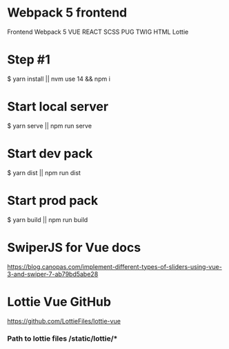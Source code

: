# Webpack 5 frontend

Frontend Webpack 5 VUE REACT SCSS PUG TWIG HTML Lottie

# Step #1
$ yarn install || nvm use 14 && npm i

# Start local server
$ yarn serve || npm run serve

# Start dev pack
$ yarn dist || npm run dist

# Start prod pack
$ yarn build || npm run build

# SwiperJS for Vue docs
https://blog.canopas.com/implement-different-types-of-sliders-using-vue-3-and-swiper-7-ab79bd5abe28

# Lottie Vue GitHub
https://github.com/LottieFiles/lottie-vue
### Path to lottie files /static/lottie/*
